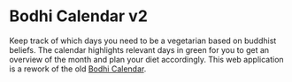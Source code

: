 # Bodhi Calendar v2

Keep track of which days you need to be a vegetarian based on buddhist
beliefs. The calendar highlights relevant days in green for you to get an
overview of the month and plan your diet accordingly. This web application is
a rework of the old [Bodhi Calendar](https://github.com/anhtin/bodhi-calendar).
